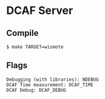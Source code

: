 # DCAF Server

## Compile

```
$ make TARGET=wismote
```

## Flags

```
Debugging (with libraries): NDEBUG
DCAF Time measurement: DCAF_TIME
DCAF Debug: DCAF_DEBUG
```
